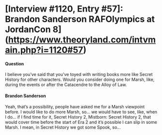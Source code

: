 # [Interview #1120, Entry #57]: Brandon Sanderson RAFOlympics at JordanCon 8](https://www.theoryland.com/intvmain.php?i=1120#57)

#### Question

I believe you’ve said that you’ve toyed with writing books more like Secret History for other characters. Would you consider doing one for Marsh, like, during the events or after the Catacendre to the Alloy of Law.

#### Brandon Sanderson

Yeah, that’s a possibility, people have asked me for a Marsh viewpoint before. I would like to do more Marsh, so… we would have to see, like, when I do… if I find time for it, Secret History 2, Mistborn: Secret History 2, that would cover time before the start of Era 2 and it’s possible I can slip in some Marsh. I mean, in Secret History we got some Spook, so…

